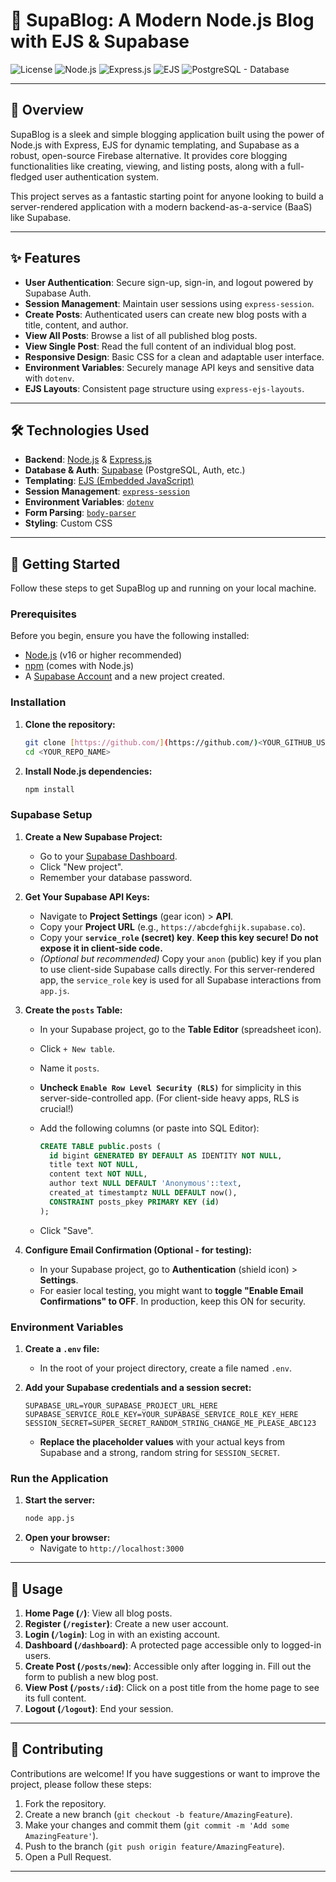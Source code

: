 # 🚀 SupaBlog: A Modern Node.js Blog with EJS & Supabase

![License](https://img.shields.io/badge/License-MIT-blue.svg)
![Node.js](https://img.shields.io/badge/Node.js-20.x-green.svg)
![Express.js](https://img.shields.io/badge/Express.js-4.x-brightgreen.svg)
![EJS](https://img.shields.io/badge/Templating-EJS-orange.svg)
![PostgreSQL - Database](https://img.shields.io/badge/Database-Supabase-brightgreen.svg?style=flat&logo=supabase&logoColor=white)

---

## 🌟 Overview

SupaBlog is a sleek and simple blogging application built using the power of Node.js with Express, EJS for dynamic templating, and Supabase as a robust, open-source Firebase alternative. It provides core blogging functionalities like creating, viewing, and listing posts, along with a full-fledged user authentication system.

This project serves as a fantastic starting point for anyone looking to build a server-rendered application with a modern backend-as-a-service (BaaS) like Supabase.

---

## ✨ Features

* **User Authentication**: Secure sign-up, sign-in, and logout powered by Supabase Auth.
* **Session Management**: Maintain user sessions using `express-session`.
* **Create Posts**: Authenticated users can create new blog posts with a title, content, and author.
* **View All Posts**: Browse a list of all published blog posts.
* **View Single Post**: Read the full content of an individual blog post.
* **Responsive Design**: Basic CSS for a clean and adaptable user interface.
* **Environment Variables**: Securely manage API keys and sensitive data with `dotenv`.
* **EJS Layouts**: Consistent page structure using `express-ejs-layouts`.

---

## 🛠️ Technologies Used

* **Backend**: [Node.js](https://nodejs.org/) & [Express.js](https://expressjs.com/)
* **Database & Auth**: [Supabase](https://supabase.com/) (PostgreSQL, Auth, etc.)
* **Templating**: [EJS (Embedded JavaScript)](https://ejs.com/)
* **Session Management**: [`express-session`](https://www.npmjs.com/package/express-session)
* **Environment Variables**: [`dotenv`](https://www.npmjs.com/package/dotenv)
* **Form Parsing**: [`body-parser`](https://www.npmjs.com/package/body-parser)
* **Styling**: Custom CSS

---

## 🚀 Getting Started

Follow these steps to get SupaBlog up and running on your local machine.

### Prerequisites

Before you begin, ensure you have the following installed:

* [Node.js](https://nodejs.org/en/download/) (v16 or higher recommended)
* [npm](https://www.npmjs.com/get-npm) (comes with Node.js)
* A [Supabase Account](https://supabase.com/dashboard/sign-up) and a new project created.

### Installation

1.  **Clone the repository:**
    ```bash
    git clone [https://github.com/](https://github.com/)<YOUR_GITHUB_USERNAME>/<YOUR_REPO_NAME>.git
    cd <YOUR_REPO_NAME>
    ```

2.  **Install Node.js dependencies:**
    ```bash
    npm install
    ```

### Supabase Setup

1.  **Create a New Supabase Project:**
    * Go to your [Supabase Dashboard](https://supabase.com/dashboard).
    * Click "New project".
    * Remember your database password.

2.  **Get Your Supabase API Keys:**
    * Navigate to **Project Settings** (gear icon) > **API**.
    * Copy your **Project URL** (e.g., `https://abcdefghijk.supabase.co`).
    * Copy your **`service_role` (secret) key**. **Keep this key secure! Do not expose it in client-side code.**
    * *(Optional but recommended)* Copy your `anon` (public) key if you plan to use client-side Supabase calls directly. For this server-rendered app, the `service_role` key is used for all Supabase interactions from `app.js`.

3.  **Create the `posts` Table:**
    * In your Supabase project, go to the **Table Editor** (spreadsheet icon).
    * Click `+ New table`.
    * Name it `posts`.
    * **Uncheck `Enable Row Level Security (RLS)`** for simplicity in this server-side-controlled app. (For client-side heavy apps, RLS is crucial!)
    * Add the following columns (or paste into SQL Editor):

        ```sql
        CREATE TABLE public.posts (
          id bigint GENERATED BY DEFAULT AS IDENTITY NOT NULL,
          title text NOT NULL,
          content text NOT NULL,
          author text NULL DEFAULT 'Anonymous'::text,
          created_at timestamptz NULL DEFAULT now(),
          CONSTRAINT posts_pkey PRIMARY KEY (id)
        );
        ```
    * Click "Save".

4.  **Configure Email Confirmation (Optional - for testing):**
    * In your Supabase project, go to **Authentication** (shield icon) > **Settings**.
    * For easier local testing, you might want to **toggle "Enable Email Confirmations" to OFF**. In production, keep this ON for security.

### Environment Variables

1.  **Create a `.env` file:**
    * In the root of your project directory, create a file named `.env`.

2.  **Add your Supabase credentials and a session secret:**
    ```dotenv
    SUPABASE_URL=YOUR_SUPABASE_PROJECT_URL_HERE
    SUPABASE_SERVICE_ROLE_KEY=YOUR_SUPABASE_SERVICE_ROLE_KEY_HERE
    SESSION_SECRET=SUPER_SECRET_RANDOM_STRING_CHANGE_ME_PLEASE_ABC123
    ```
    * **Replace the placeholder values** with your actual keys from Supabase and a strong, random string for `SESSION_SECRET`.

### Run the Application

1.  **Start the server:**
    ```bash
    node app.js
    ```
2.  **Open your browser:**
    * Navigate to `http://localhost:3000`

---

## 🚦 Usage

1.  **Home Page (`/`)**: View all blog posts.
2.  **Register (`/register`)**: Create a new user account.
3.  **Login (`/login`)**: Log in with an existing account.
4.  **Dashboard (`/dashboard`)**: A protected page accessible only to logged-in users.
5.  **Create Post (`/posts/new`)**: Accessible only after logging in. Fill out the form to publish a new blog post.
6.  **View Post (`/posts/:id`)**: Click on a post title from the home page to see its full content.
7.  **Logout (`/logout`)**: End your session.

---

## 🤝 Contributing

Contributions are welcome! If you have suggestions or want to improve the project, please follow these steps:

1.  Fork the repository.
2.  Create a new branch (`git checkout -b feature/AmazingFeature`).
3.  Make your changes and commit them (`git commit -m 'Add some AmazingFeature'`).
4.  Push to the branch (`git push origin feature/AmazingFeature`).
5.  Open a Pull Request.

---
